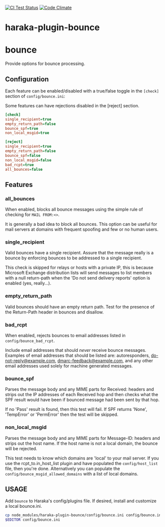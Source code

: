 [![CI Test Status][ci-img]][ci-url]
[![Code Climate][clim-img]][clim-url]

# haraka-plugin-bounce

# bounce

Provide options for bounce processing.

## Configuration

Each feature can be enabled/disabled with a true/false toggle in the `[check]`
section of `config/bounce.ini`:

Some features can have rejections disabled in the [reject] section.

```ini
[check]
single_recipient=true
empty_return_path=false
bounce_spf=true
non_local_msgid=true

[reject]
single_recipient=true
empty_return_path=false
bounce_spf=false
non_local_msgid=false
bad_rcpt=true
all_bounces=false
```

## Features

### all_bounces

When enabled, blocks all bounce messages using the simple rule of checking for `MAIL FROM:<>`.

It is generally a bad idea to block all bounces. This option can be useful for mail servers at domains with frequent spoofing and few or no human users.

### single_recipient

Valid bounces have a single recipient. Assure that the message really is a bounce by enforcing bounces to be addressed to a single recipient.

This check is skipped for relays or hosts with a private IP, this is because Microsoft Exchange distribution lists will send messages to list members with a null return-path when the 'Do not send delivery reports' option is enabled (yes, really...).

### empty_return_path

Valid bounces should have an empty return path. Test for the presence of the Return-Path header in bounces and disallow.

### bad_rcpt

When enabled, rejects bounces to email addresses listed in `config/bounce_bad_rcpt`.

Include email addresses that should _never_ receive bounce messages. Examples of email addresses that should be listed are: autoresponders, do-not-reply@example.com, dmarc-feedback@example.com, and any other email addresses used solely for machine generated messages.

### bounce_spf

Parses the message body and any MIME parts for Received: headers and strips out the IP addresses of each Received hop and then checks what the SPF result would have been if bounced message had been sent by that hop.

If no 'Pass' result is found, then this test will fail. If SPF returns 'None', 'TempError' or 'PermError' then the test will be skipped.

### non_local_msgid

Parses the message body and any MIME parts for Message-ID: headers and strips out the host name. If the host name is not a local domain, the bounce will be rejected.

This test needs to know which domains are 'local' to your mail server. If you use the rcpt_to.in_host_list plugin and have populated the `config/host_list` file, then you're done. Alternatively you can populate the `config/bounce_msgid_allowed_domains` with a list of local domains. 

## USAGE

Add `bounce` to Haraka's config/plugins file. If desired, install and customize a local bounce.ini.

```sh
cp node_modules/haraka-plugin-bounce/config/bounce.ini config/bounce.ini
$EDITOR config/bounce.ini
```

<!-- leave these buried at the bottom of the document -->

[ci-img]: https://github.com/haraka/haraka-plugin-bounce/actions/workflows/ci.yml/badge.svg
[ci-url]: https://github.com/haraka/haraka-plugin-bounce/actions/workflows/ci.yml
[clim-img]: https://codeclimate.com/github/haraka/haraka-plugin-bounce/badges/gpa.svg
[clim-url]: https://codeclimate.com/github/haraka/haraka-plugin-bounce
[npm-img]: https://nodei.co/npm/haraka-plugin-bounce.png
[npm-url]: https://www.npmjs.com/package/haraka-plugin-bounce
